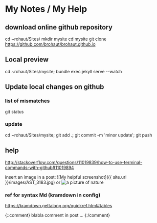 # My Notes / My Help

## download online github repository
cd ~rohaut/Sites/
mkdir mysite
cd mysite
git clone https://github.com/brohaut/brohaut.github.io

## Local preview
cd ~rohaut/Sites/mysite; bundle exec jekyll serve --watch   
## Update local changes on github

### list of mismatches
git status
### update
cd ~rohaut/Sites/mysite; git add .; git commit -m 'minor update'; git push

## help
http://stackoverflow.com/questions/11019839/how-to-use-terminal-commands-with-github#11019894

insert an image in a post:
![My helpful screenshot]({{ site.url }}/images/AST_3183.jpg)
or
![a picture of nature](http://placeimg.com/400/300/nature)

### ref for syntax Md (kramdown in config)
https://kramdown.gettalong.org/quickref.html#tables

{::comment}
blabla comment in post ...
{:/comment}
